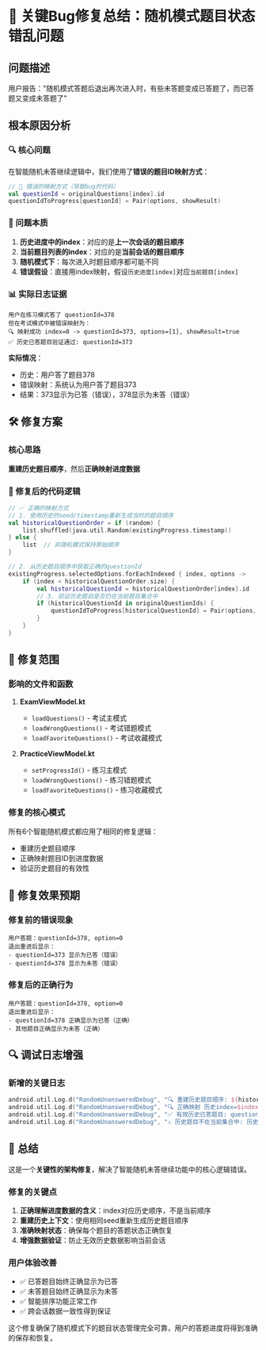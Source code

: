 # 🚨 关键Bug修复总结：随机模式题目状态错乱问题

## 问题描述
用户报告："随机模式答题后退出再次进入时，有些未答题变成已答题了，而已答题又变成未答题了"

## 根本原因分析

### 🔍 核心问题
在智能随机未答继续逻辑中，我们使用了**错误的题目ID映射方式**：
```kotlin
// 🚨 错误的映射方式（导致bug的代码）
val questionId = originalQuestions[index].id
questionIdToProgress[questionId] = Pair(options, showResult)
```

### 🎯 问题本质
1. **历史进度中的index**：对应的是**上一次会话的题目顺序**
2. **当前题目列表的index**：对应的是**当前会话的题目顺序**
3. **随机模式下**：每次进入时题目顺序都可能不同
4. **错误假设**：直接用index映射，假设`历史进度[index]`对应`当前题目[index]`

### 📊 实际日志证据
```
用户在练习模式答了 questionId=378
但在考试模式中被错误映射为：
🔍 映射成功 index=0 -> questionId=373, options=[1], showResult=true
✅ 历史已答题目验证通过: questionId=373
```

**实际情况**：
- 历史：用户答了题目378
- 错误映射：系统认为用户答了题目373
- 结果：373显示为已答（错误），378显示为未答（错误）

## 🛠️ 修复方案

### 核心思路
**重建历史题目顺序**，然后**正确映射进度数据**

### 🔧 修复后的代码逻辑
```kotlin
// ✅ 正确的映射方式
// 1. 使用历史的seed/timestamp重新生成当时的题目顺序
val historicalQuestionOrder = if (random) {
    list.shuffled(java.util.Random(existingProgress.timestamp))
} else {
    list  // 非随机模式保持原始顺序
}

// 2. 从历史题目顺序中获取正确的questionId
existingProgress.selectedOptions.forEachIndexed { index, options ->
    if (index < historicalQuestionOrder.size) {
        val historicalQuestionId = historicalQuestionOrder[index].id
        // 3. 验证历史题目是否仍在当前题目集合中
        if (historicalQuestionId in originalQuestionIds) {
            questionIdToProgress[historicalQuestionId] = Pair(options, showResult)
        }
    }
}
```

## 📝 修复范围

### 影响的文件和函数
1. **ExamViewModel.kt**
   - `loadQuestions()` - 考试主模式
   - `loadWrongQuestions()` - 考试错题模式 
   - `loadFavoriteQuestions()` - 考试收藏模式

2. **PracticeViewModel.kt**
   - `setProgressId()` - 练习主模式
   - `loadWrongQuestions()` - 练习错题模式
   - `loadFavoriteQuestions()` - 练习收藏模式

### 修复的核心模式
所有6个智能随机模式都应用了相同的修复逻辑：
- 重建历史题目顺序
- 正确映射题目ID到进度数据
- 验证历史题目的有效性

## 🎯 修复效果预期

### 修复前的错误现象
```
用户答题：questionId=378, option=0
退出重进后显示：
- questionId=373 显示为已答（错误）
- questionId=378 显示为未答（错误）
```

### 修复后的正确行为
```
用户答题：questionId=378, option=0  
退出重进后显示：
- questionId=378 正确显示为已答（正确）
- 其他题目正确显示为未答（正确）
```

## 🔍 调试日志增强

### 新增的关键日志
```kotlin
android.util.Log.d("RandomUnansweredDebug", "🔍 重建历史题目顺序: ${historicalQuestionOrder.map { it.id }}")
android.util.Log.d("RandomUnansweredDebug", "🔍 正确映射 历史index=$index -> questionId=$historicalQuestionId")
android.util.Log.d("RandomUnansweredDebug", "✅ 有效历史已答题目: questionId=$historicalQuestionId")
android.util.Log.d("RandomUnansweredDebug", "⚠️ 历史题目不在当前集合中: 历史questionId=$historicalQuestionId (跳过)")
```

## 🎉 总结

这是一个**关键性的架构修复**，解决了智能随机未答继续功能中的核心逻辑错误。

### 修复的关键点
1. **正确理解进度数据的含义**：index对应历史顺序，不是当前顺序
2. **重建历史上下文**：使用相同seed重新生成历史题目顺序
3. **准确映射状态**：确保每个题目的答题状态正确恢复
4. **增强数据验证**：防止无效历史数据影响当前会话

### 用户体验改善
- ✅ 已答题目始终正确显示为已答
- ✅ 未答题目始终正确显示为未答  
- ✅ 智能排序功能正常工作
- ✅ 跨会话数据一致性得到保证

这个修复确保了随机模式下的题目状态管理完全可靠，用户的答题进度将得到准确的保存和恢复。
